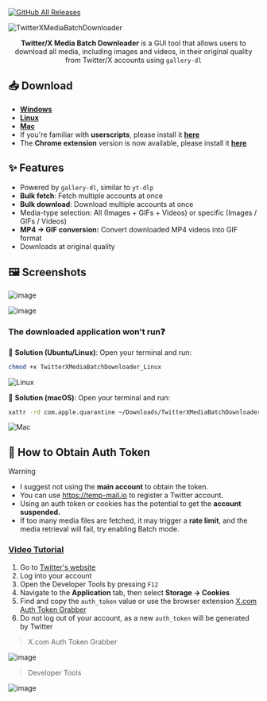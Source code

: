 [![GitHub All Releases](https://img.shields.io/github/downloads/afkarxyz/Twitter-X-Media-Batch-Downloader/total?style=for-the-badge)](https://github.com/afkarxyz/Twitter-X-Media-Batch-Downloader/releases)

![TwitterXMediaBatchDownloader](https://github.com/user-attachments/assets/354d7470-c01c-4aa6-9da1-ea6c42d27330)

<div align="center">
<b>Twitter/X Media Batch Downloader</b> is a GUI tool that allows users to download all media, including images and videos, in their original quality from Twitter/X accounts using <code>gallery-dl</code>
</div>

## 📥 Download

- [**Windows**](https://github.com/afkarxyz/Twitter-X-Media-Batch-Downloader/releases/download/v3.6/TwitterXMediaBatchDownloader_Windows.exe)
- [**Linux**](https://github.com/afkarxyz/Twitter-X-Media-Batch-Downloader/releases/download/v3.6/TwitterXMediaBatchDownloader_Linux)
- [**Mac**](https://github.com/afkarxyz/Twitter-X-Media-Batch-Downloader/releases/download/v3.6/TwitterXMediaBatchDownloader_Mac.app.zip)
- If you're familiar with **userscripts**, please install it [**here**](https://greasyfork.org/en/scripts/523157)
- The **Chrome extension** version is now available, please install it [**here**](https://www.patreon.com/posts/chrome-extension-139296789)

## ✨ Features

- Powered by `gallery-dl`, similar to `yt-dlp`
- **Bulk fetch**: Fetch multiple accounts at once
- **Bulk download**: Download multiple accounts at once
- Media-type selection: All (Images + GIFs + Videos) or specific (Images / GIFs / Videos)
- **MP4 → GIF conversion:** Convert downloaded MP4 videos into GIF format
- Downloads at original quality
  
## 🖼️ Screenshots

![image](https://github.com/user-attachments/assets/bae739f3-c6be-415f-8e9b-18cceae659f6)

![image](https://github.com/user-attachments/assets/a03ca334-779d-47d6-82dd-2edba28f5b76)

### The downloaded application won't run❓

🐧 **Solution (Ubuntu/Linux)**: Open your terminal and run:

```bash
chmod +x TwitterXMediaBatchDownloader_Linux
```
![Linux](https://github.com/user-attachments/assets/fd04a4ee-3a6d-4e41-893d-1e3ed1a76186)

🍎 **Solution (macOS)**: Open your terminal and run:

```bash
xattr -rd com.apple.quarantine ~/Downloads/TwitterXMediaBatchDownloader_Mac.app
```
![Mac](https://github.com/user-attachments/assets/24731c2f-019f-496d-8f98-870997f15758)

## 🔑 How to Obtain Auth Token

> [!Warning]
> - I suggest not using the **main account** to obtain the token.
> - You can use https://temp-mail.io to register a Twitter account.
> - Using an auth token or cookies has the potential to get the **account suspended.**
> - If too many media files are fetched, it may trigger a **rate limit**, and the media retrieval will fail, try enabling Batch mode.

### [Video Tutorial](https://www.patreon.com/posts/how-to-obtain-127206894)

1. Go to [Twitter's website](https://www.x.com/)
2. Log into your account
3. Open the Developer Tools by pressing `F12`
4. Navigate to the **Application** tab, then select **Storage → Cookies**
5. Find and copy the `auth_token` value or use the browser extension [X.com Auth Token Grabber](https://github.com/afkarxyz/Twitter-X-Media-Batch-Downloader/releases/download/v1.0/X.com.Auth.Token.Grabber.zip)
6. Do not log out of your account, as a new `auth_token` will be generated by Twitter

> X.com Auth Token Grabber

![image](https://github.com/user-attachments/assets/4bf5f787-d34f-4259-837c-07a6432c4360)

> Developer Tools

![image](https://github.com/user-attachments/assets/8e81dd8f-f8be-4254-9cf6-cacfa97743e9)
